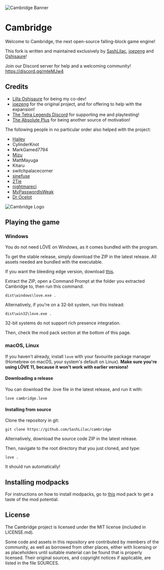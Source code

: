 ![Cambridge Banner](https://cdn.discordapp.com/attachments/764432435802013709/767724895076614154/cambridge_logo_lt.png)

Cambridge
=========

Welcome to Cambridge, the next open-source falling-block game engine!

This fork is written and maintained exclusively by [SashLilac](https://github.com/SashLilac), [joezeng](https://github.com/joezeng) and [Oshisaure](https://github.com/oshisaure)!

Join our Discord server for help and a welcoming community! https://discord.gg/mteMJw4

Credits
-------

- [Lilla Oshisaure](https://www.youtube.com/user/LeSpyroshisaure) for being my co-dev!
- [joezeng](https://github.com/joezeng) for the original project, and for offering to help with the expansion!
- [The Tetra Legends Discord](http://discord.com/invite/7hMx5r2) for supporting me and playtesting!
- [The Absolute Plus](https://discord.gg/6Gf2awJ) for being another source of motivation!

The following people in no particular order also helped with the project:
- [Hailey](https://github.com/haileylgbt)
- CylinderKnot
- MarkGamed7794
- [Mizu](https://github.com/rexxt)
- MattMayuga
- Kitaru
- switchpalacecorner
- [sinefuse](https://github.com/sinefuse)
- [2Tie](https://github.com/2Tie)
- [nightmareci](https://github.com/nightmareci)
- [MyPasswordIsWeak](https://github.com/MyPasswordIsWeak)
- [Dr Ocelot](https://github.com/Dr-Ocelot)

![Cambridge Logo](https://cdn.discordapp.com/attachments/625496179433668635/763363717730664458/Icon_2.png)

Playing the game
----------------

### Windows

You do not need LÖVE on Windows, as it comes bundled with the program.  

To get the stable release, simply download the ZIP in the latest release. All assets needed are bundled with the executable.

If you want the bleeding edge version, download [this](https://github.com/SashLilac/cambridge/archive/master.zip).

Extract the ZIP, open a Command Prompt at the folder you extracted Cambridge to, then run this command:

	dist\windows\love.exe .

Alternatively, if you're on a 32-bit system, run this instead:

	dist\win32\love.exe .

32-bit systems do not support rich presence integration.

Then, check the mod pack section at the bottom of this page.

### macOS, Linux

If you haven't already, install `love` with your favourite package manager (Homebrew on macOS, your system's default on Linux). **Make sure you're using LÖVE 11, because it won't work with earlier versions!**

#### Downloading a release

You can download the .love file in the latest release, and run it with:

    love cambridge.love

#### Installing from source

Clone the repository in git:

	git clone https://github.com/SashLilac/cambridge

Alternatively, download the source code ZIP in the latest release.

Then, navigate to the root directory that you just cloned, and type:

	love .

It should run automatically!

## Installing modpacks

For instructions on how to install modpacks, go to [this](https://github.com/SashLilac/cambridge-modpack) mod pack to get a taste of the mod potential.

License
-------

The Cambridge project is licensed under the MIT license (included in LICENSE.md).

Some code and assets in this repository are contributed by members of the
community, as well as borrowed from other places, either with licensing
or as placeholders until suitable material can be found that is properly
licensed. Their original sources, and copyright notices if applicable, are
listed in the file SOURCES.
